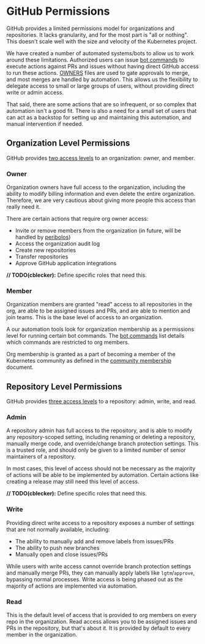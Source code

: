# GitHub Permissions

GitHub provides a limited permissions model for organizations and repositories.
It lacks granularity, and for the most part is "all or nothing". This doesn't
scale well with the size and velocity of the Kubernetes project.

We have created a number of automated systems/bots to allow us to work around
these limitations. Authorized users can issue [bot commands] to execute actions
against PRs and issues without having direct GitHub access to run these
actions. [OWNERS] files are used to gate approvals to merge, and most merges are
handled by automation. This allows us the flexibility to delegate access to
small or large groups of users, without providing direct write or admin access.

That said, there are some actions that are so infrequent, or so complex that
automation isn't a good fit. There is also a need for a small set of users that
can act as a backstop for setting up and maintaining this automation, and
manual intervention if needed.

## Organization Level Permissions

GitHub provides [two access levels][org permissions] to an organization: owner,
and member.

### Owner

Organization owners have full access to the organization, including the ability
to modify billing information and even delete the entire organization.
Therefore, we are very cautious about giving more people this access than
really need it.

There are certain actions that require org owner access:
- Invite or remove members from the organization (in future, will be handled by
  [peribolos])
- Access the organization audit log
- Create new repositories
- Transfer repositories
- Approve GitHub application integrations

**// TODO(cblecker):** Define specific roles that need this.

### Member

Organization members are granted "read" access to all repositories in the org,
are able to be assigned issues and PRs, and are able to mention and join
teams. This is the base level of access to an organization.

A our automation tools look for organization membership as a permissions level
for running certain bot commands. The [bot commands] list details which
commands are restricted to org members.

Org membership is granted as a part of becoming a member of the Kubernetes
community as defined in the [community membership] document.

## Repository Level Permissions

GitHub provides [three access levels][repo permissions] to a repository: admin,
write, and read.

### Admin

A repository admin has full access to the repository, and is able to modify any
repository-scoped setting, including renaming or deleting a repository,
manually merge code, and override/change branch protection settings. This is a
trusted role, and should only be given to a limited number of senior
maintainers of a repository.

In most cases, this level of access should not be necessary as the majority of
actions will be able to be implemented by automation. Certain actions like
creating a release may still need this level of access.

**// TODO(cblecker):** Define specific roles that need this.

### Write

Providing direct write access to a repository exposes a number of settings that
are not normally available, including:
- The ability to manually add and remove labels from issues/PRs
- The ability to push new branches
- Manually open and close issues/PRs

While users with write access cannot override branch protection settings and
manually merge PRs, they can manually apply labels like `lgtm`/`approve`,
bypassing normal processes. Write access is being phased out as the majority
of actions are implemented via automation.

### Read

This is the default level of access that is provided to org members on every
repo in the organization. Read access allows you to be assigned issues and PRs
in the repository, but that's about it. It is provided by default to every
member in the organization.


[bot commands]: https://go.k8s.io/bot-commands
[community membership]: /community-membership.md
[org permissions]:
https://help.github.com/articles/permission-levels-for-an-organization/
[OWNERS]: /contributors/guide/owners.md
[peribolos]: https://git.k8s.io/test-infra/prow/cmd/peribolos
[repo permissions]:
https://help.github.com/articles/repository-permission-levels-for-an-organization/
